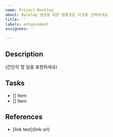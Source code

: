 ```yaml
---
name: Project Backlog
about: Backlog 생성을 위한 템플릿은 이것을 선택하세요
title: ''
labels: enhancement
assignees: ''

---
```


## Description
(간단히 할 일을 표현하세요)

## Tasks

- [] Item
- [] Item

## References

- [link text](link url)
